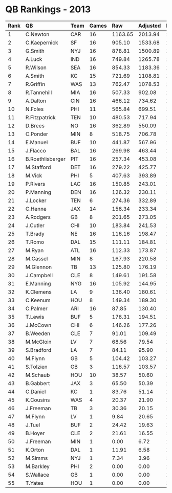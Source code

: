 # QB Rankings - 2013

| Rank | QB               | Team | Games | Raw     | Adjusted | Difficulty | Avg/Game | Normalized |
| :----| :----------------| :----| :-----| :-------| :--------| :----------| :--------| :----------|
| 1    | C.Newton         | CAR  | 16    | 1163.65 | 2013.94  | 1.000      | 125.87   | 113.77     |
| 2    | C.Kaepernick     | SF   | 16    | 905.10  | 1533.68  | 1.000      | 95.86    | 95.38      |
| 3    | G.Smith          | NYJ  | 16    | 878.81  | 1500.89  | 1.000      | 93.81    | 94.12      |
| 4    | A.Luck           | IND  | 16    | 749.84  | 1265.78  | 1.000      | 79.11    | 85.12      |
| 5    | R.Wilson         | SEA  | 16    | 854.33  | 1183.36  | 1.000      | 73.96    | 81.96      |
| 6    | A.Smith          | KC   | 15    | 721.69  | 1108.81  | 1.000      | 73.92    | 78.02      |
| 7    | R.Griffin        | WAS  | 13    | 762.47  | 1078.53  | 1.000      | 82.96    | 74.66      |
| 8    | R.Tannehill      | MIA  | 16    | 507.33  | 902.08   | 1.000      | 56.38    | 71.19      |
| 9    | A.Dalton         | CIN  | 16    | 466.12  | 734.62   | 1.000      | 45.91    | 64.78      |
| 10   | N.Foles          | PHI  | 11    | 565.84  | 699.51   | 1.000      | 63.59    | 59.70      |
| 11   | R.Fitzpatrick    | TEN  | 10    | 480.53  | 717.94   | 1.000      | 71.79    | 59.42      |
| 12   | D.Brees          | NO   | 16    | 362.89  | 550.09   | 1.000      | 34.38    | 57.71      |
| 13   | C.Ponder         | MIN  | 8     | 518.75  | 706.78   | 1.000      | 88.35    | 57.15      |
| 14   | E.Manuel         | BUF  | 10    | 441.87  | 567.96   | 1.000      | 56.80    | 54.66      |
| 15   | J.Flacco         | BAL  | 16    | 269.98  | 463.44   | 1.000      | 28.96    | 54.39      |
| 16   | B.Roethlisberger | PIT  | 16    | 257.34  | 453.08   | 1.000      | 28.32    | 53.99      |
| 17   | M.Stafford       | DET  | 16    | 279.22  | 425.77   | 1.000      | 26.61    | 52.95      |
| 18   | M.Vick           | PHI  | 5     | 407.63  | 393.89   | 1.000      | 78.78    | 46.11      |
| 19   | P.Rivers         | LAC  | 16    | 150.85  | 243.01   | 1.000      | 15.19    | 45.95      |
| 20   | P.Manning        | DEN  | 16    | 126.32  | 230.11   | 1.000      | 14.38    | 45.45      |
| 21   | J.Locker         | TEN  | 6     | 274.36  | 332.89   | 1.000      | 55.48    | 45.25      |
| 22   | C.Henne          | JAX  | 14    | 156.34  | 233.34   | 1.000      | 16.67    | 45.11      |
| 23   | A.Rodgers        | GB   | 8     | 201.65  | 273.05   | 1.000      | 34.13    | 44.56      |
| 24   | J.Cutler         | CHI  | 10    | 183.84  | 241.53   | 1.000      | 24.15    | 44.30      |
| 25   | T.Brady          | NE   | 16    | 116.16  | 198.47   | 1.000      | 12.40    | 44.24      |
| 26   | T.Romo           | DAL  | 15    | 111.11  | 184.81   | 1.000      | 12.32    | 43.54      |
| 27   | M.Ryan           | ATL  | 16    | 112.33  | 173.87   | 1.000      | 10.87    | 43.30      |
| 28   | M.Cassel         | MIN  | 8     | 167.93  | 220.58   | 1.000      | 27.57    | 43.04      |
| 29   | M.Glennon        | TB   | 13    | 125.80  | 176.19   | 1.000      | 13.55    | 42.85      |
| 30   | J.Campbell       | CLE  | 8     | 149.61  | 191.58   | 1.000      | 23.95    | 42.20      |
| 31   | E.Manning        | NYG  | 16    | 105.92  | 144.95   | 1.000      | 9.06     | 42.19      |
| 32   | K.Clemens        | LA   | 9     | 136.40  | 180.61   | 1.000      | 20.07    | 42.13      |
| 33   | C.Keenum         | HOU  | 8     | 149.34  | 189.30   | 1.000      | 23.66    | 42.13      |
| 34   | C.Palmer         | ARI  | 16    | 87.85   | 130.40   | 1.000      | 8.15     | 41.63      |
| 35   | T.Lewis          | BUF  | 5     | 176.31  | 194.51   | 1.000      | 38.90    | 41.32      |
| 36   | J.McCown         | CHI  | 6     | 146.26  | 177.26   | 1.000      | 29.54    | 41.22      |
| 37   | B.Weeden         | CLE  | 7     | 91.01   | 109.49   | 1.000      | 15.64    | 39.65      |
| 38   | M.McGloin        | LV   | 7     | 68.56   | 79.54    | 1.000      | 11.36    | 39.53      |
| 39   | S.Bradford       | LA   | 7     | 84.11   | 95.90    | 1.000      | 13.70    | 39.28      |
| 40   | M.Flynn          | GB   | 5     | 104.42  | 103.27   | 1.000      | 20.65    | 39.12      |
| 41   | S.Tolzien        | GB   | 3     | 116.57  | 103.57   | 1.000      | 34.52    | 38.67      |
| 42   | M.Schaub         | HOU  | 10    | 38.57   | 50.60    | 1.000      | 5.06     | 38.24      |
| 43   | B.Gabbert        | JAX  | 3     | 65.50   | 50.39    | 1.000      | 16.80    | 37.63      |
| 44   | C.Daniel         | KC   | 1     | 83.76   | 51.14    | 1.000      | 51.14    | 37.28      |
| 45   | K.Cousins        | WAS  | 4     | 20.37   | 21.90    | 1.000      | 5.48     | 37.12      |
| 46   | J.Freeman        | TB   | 3     | 30.36   | 20.15    | 1.000      | 6.72     | 37.03      |
| 47   | M.Flynn          | LV   | 1     | 9.84    | 20.65    | 1.000      | 20.65    | 36.98      |
| 48   | J.Tuel           | BUF  | 2     | 24.42   | 19.63    | 1.000      | 9.82     | 36.97      |
| 49   | B.Hoyer          | CLE  | 2     | 21.61   | 16.55    | 1.000      | 8.27     | 36.91      |
| 50   | J.Freeman        | MIN  | 1     | 0.00    | 6.72     | 1.000      | 6.72     | 36.72      |
| 51   | K.Orton          | DAL  | 1     | 11.91   | 6.58     | 1.000      | 6.58     | 36.72      |
| 52   | M.Simms          | NYJ  | 1     | 7.34    | 3.96     | 1.000      | 3.96     | 36.69      |
| 53   | M.Barkley        | PHI  | 2     | 0.00    | 0.00     | 1.000      | 0.00     | 36.64      |
| 54   | S.Wallace        | GB   | 1     | 0.00    | 0.00     | 1.000      | 0.00     | 36.64      |
| 55   | T.Yates          | HOU  | 1     | 0.00    | 0.00     | 1.000      | 0.00     | 36.64      |

